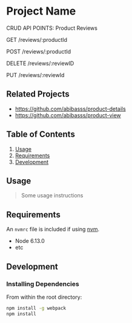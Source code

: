 # Project Name
CRUD API POINTS: 
Product Reviews


GET /reviews/:productId

POST /reviews/:productId

DELETE /reviews/:reviewID

PUT /reviews/:reviewId

## Related Projects

  - https://github.com/abibasss/product-details
  - https://github.com/abibasss/product-view

## Table of Contents

1. [Usage](#Usage)
1. [Requirements](#requirements)
1. [Development](#development)

## Usage

> Some usage instructions

## Requirements

An `nvmrc` file is included if using [nvm](https://github.com/creationix/nvm).

- Node 6.13.0
- etc

## Development

### Installing Dependencies

From within the root directory:

```sh
npm install -g webpack
npm install
```

